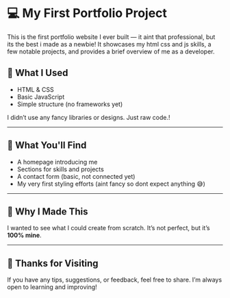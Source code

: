 # 💻 My First Portfolio Project

This is the first portfolio website I ever built — it aint that professional, but its the best i made as a newbie! It showcases my html css and js skills, a few notable projects, and provides a brief overview of me as a developer.

## 🔧 What I Used

- HTML & CSS
- Basic JavaScript  
- Simple structure (no frameworks yet)  

I didn’t use any fancy libraries or designs. Just raw code.!

---

## 🚀 What You'll Find

- A homepage introducing me
- Sections for skills and projects
- A contact form (basic, not connected yet)
- My very first styling efforts (aint fancy so dont expect anything 😅)

---

## 🎯 Why I Made This

I wanted to see what I could create from scratch. It’s not perfect, but it’s **100% mine**.

---

## 🙌 Thanks for Visiting

If you have any tips, suggestions, or feedback, feel free to share. I’m always open to learning and improving!


